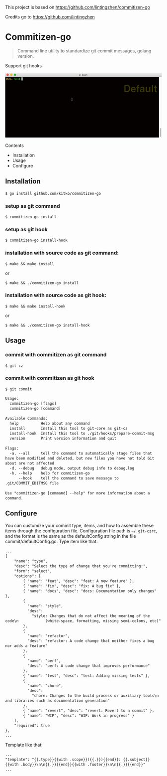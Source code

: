 This project is based on https://github.com/lintingzhen/commitizen-go

Credits go to https://github.com/lintingzhen

# Commitizen-go
> Command line utility to standardize git commit messages, golang version.

Support git hooks

![demo](docs/images/demo.gif)

Contents
- Installation
- Usage
- Configure

## Installation

```
$ go install github.com/kitko/commitizen-go
```
### setup as git command

```
$ commitizen-go install
```
### setup as git hook

```
$ commitizen-go install-hook
```

### installation with source code as git command:
```
$ make && make install
```
or 
```
$ make && ./commitizen-go install
```
### installation with source code as git hook:
```
$ make && make install-hook
```
or 
```
$ make && ./commitizen-go install-hook
```

## Usage

### commit with commitizen as git command
```
$ git cz
```

### commit with commitizen as git hook
```
$ git commit
```

```
Usage:
  commitizen-go [flags]
  commitizen-go [command]

Available Commands:
  help        	Help about any command
  install     	Install this tool to git-core as git-cz
  install-hook 	Install this tool to ./git/hooks/prepare-commit-msg
  version     	Print version information and quit

Flags:
  -a, --all     tell the command to automatically stage files that have been modified and deleted, but new files you have not told Git about are not affected
  -d, --debug   debug mode, output debug info to debug.log
  -h, --help    help for commitizen-go
      --hook    tell the command to save message to .git/COMMIT_EDITMSG file

Use "commitizen-go [command] --help" for more information about a command.
```

## Configure
You can customize your commit type, items, and how to assemble these items through the configuration file.
Configuration file path is `~/.git-czrc`, and the format is the same as the defaultConfig string in the file commit/defaultConfig.go.
Type item like that:
```
...
{
	"name": "type",
	"desc": "Select the type of change that you're committing:",
	"form": "select",
	"options": [
		{ "name": "feat", "desc": "feat: A new feature" },
		{ "name": "fix", "desc": "fix: A bug fix" },
		{ "name": "docs", "desc": "docs: Documentation only changes" },
		{
		  "name": "style",
		  "desc":
			"style: Changes that do not affect the meaning of the code\n            (white-space, formatting, missing semi-colons, etc)"
		},
		{
		  "name": "refactor",
		  "desc": "refactor: A code change that neither fixes a bug nor adds a feature"
		},
		{
		  "name": "perf",
		  "desc": "perf: A code change that improves performance"
		},
		{ "name": "test", "desc": "test: Adding missing tests" },
		{
		  "name": "chore",
		  "desc":
			"chore: Changes to the build process or auxiliary tools\n            and libraries such as documentation generation"
		},
		{ "name": "revert", "desc": "revert: Revert to a commit" },
		{ "name": "WIP", "desc": "WIP: Work in progress" }
	],
	"required": true
},
...
```
Template like that:
```
...
"template": "{{.type}}{{with .scope}}({{.}}){{end}}: {{.subject}}{{with .body}}\n\n{{.}}{{end}}{{with .footer}}\n\n{{.}}{{end}}"
...
```
